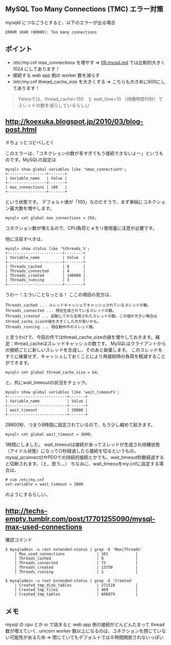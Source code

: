 ## MySQL Too Many Connections (TMC) エラー対策

mysqld につなごうとすると、以下のエラーが出る場合
```
ERROR 1040 (00000): Too many connections
```

## ポイント

* /etc/my.cnf max_connections を増やす => [06.mysql.md](06.mysql.md) では比較的大きく 1024 にしてあります！
* 接続する web app 側の worker 数を減らす
* /etc/my.cnf thread_cache_size を大きくする => こちらも大きめに600にしてあります！

> Yahooでは、thread_cache=150　と wait_time=10 （待機時間10秒）でスレッドの数を減らしているらしい

## http://koexuka.blogspot.jp/2010/03/blog-post.html

＃ちょっとコピペしとく

このエラーは、「コネクションの数が多すぎてもう接続できないよー」というものです。MySQLの設定は
```
mysql> show global variables like '%max_connection%';
+-----------------+-------+
| Variable_name   | Value |
+-----------------+-------+
| max_connections | 100   | 
+-----------------+-------+
```
という状態です。
デフォルト値が「100」なのだそうで、まず単純にコネクション最大数を増やします。
```
mysql> set global max_connections = 256;
```
コネクション数が増えるので、CPU負荷とメモリ使用量に注意が必要です。

他に注目すべきは、
```
mysql> show status like '%threads_%';
+------------------------+--------+
| Variable_name          | Value  |
+------------------------+--------+
| Threads_cached         | 6      | 
| Threads_connected      | 4      | 
| Threads_created        | 140909 | 
| Threads_running        | 3      | 
+------------------------+--------+
```
うわー！エラいことなっとる！
ここの項目の見方は、
```
Threads_cached ... スレッドキャッシュでキャッシュされているスレッドの数。
Threads_connected ... 現在生成されているスレッドの数。
Threads_created ... 起動してから生成されたスレッドの数。この値が大きい場合はthread_cache_sizeの値を大きくした方が良いかも。
Threads_running ... 現在動作中のスレッド数。
```
と言うわけで、今回の件ではthread_cache_sizeの値を増やしておきます。補足：thread_cacheはスレッドキャッシュの数です。
MySQLはクライアントからの接続ごとに新しいスレッドを生成し、そのあと破棄します。
このスレッドをすぐに破棄せず、キャッシュしておくことにより再接続時の負荷を軽減することができます。

```
mysql> set global thread_cache_size = 64;
```

と、共にwait_timeoutの状況をチェック。

```
mysql> show global variables like 'wait_timeout%';
+--------------------------+-------+
| Variable_name            | Value |
+--------------------------+-------+ 
| wait_timeout             | 28800 | 
+--------------------------+-------+
```

28800秒、つまり8時間に設定されているので、もう少し縮めて起きます。

```
mysql> set global wait_timeout = 3600;
```

1時間にしました。
wait_timeoutは接続があってスレッドが生成され待機状態（アイドル状態）になって○秒経過したら接続を切るというもの。
mysql_pconnect()やPDOでの持続的接続とかでも、wait_timeout秒数経過すると切断されます。（と、思う、、）
ちなみに、wait_timeouをmy.cnfに設定する場合は、
```
# vim /etc/my.cnf
set-variable = wait_timeout = 3600
```
のようにするらしい。



## http://techs-empty.tumblr.com/post/17701255090/mysql-max-used-connections

確認コマンド

```
$ mysqladmin -u root extended-status | grep -E 'Max|Threads'
    | Max_used_connections              | 101            |
    | Threads_cached                    | 0              |
    | Threads_connected                 | 73             |
    | Threads_created                   | 13750          |
    | Threads_running                   | 1              |
    
$ mysqladmin -u root extended-status | grep -E 'Created'
    | Created_tmp_disk_tables           | 271510         |
    | Created_tmp_files                 | 469            |
    | Created_tmp_tables                | 600879         |
```

## メモ

mysql の cpu とか io で詰まると web app 側の接続がどんどんたまって thread 数が増えていく. 
unicorn worker 数以上になるのは、コネクションを閉じていない可能性があるため => 閉じていてもデフォルトでは８時間開放されないっぽい
